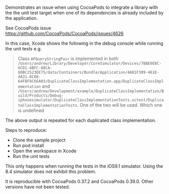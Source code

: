 Demonstrates an issue when using CocoaPods to integrate a library with the the unit test target when one of its dependencies is already included by the application. 

See CocoaPods issue https://github.com/CocoaPods/CocoaPods/issues/4626

In this case, Xcode shows the following in the debug console while running the unit tests e.g.

> Class `AFQueryStringPair` is implemented in both `/Users/andrew/Library/Developer/CoreSimulator/Devices/7BBE0E8C-6CD1-4BFC-88CA-60BC2523DE75/data/Containers/Bundle/Application/4A81F309-461E-4A31-8C60-64FBF8C6EA03/DuplicateClassImplementation.app/DuplicateClassImplementation` and `/Users/andrew/Development/example/DuplicateClassImplementation/Build/Products/Debug-iphonesimulator/DuplicateClassImplementationTests.xctest/DuplicateClassImplementationTests`. One of the two will be used. Which one is undefined

The above output is repeated for each duplicated class implementation.


Steps to reproduce:

- Clone the sample project
- Run pod install
- Open the workspace in Xcode
- Run the unit tests

This only happens when running the tests in the iOS9.1 simulator. Using the 8.4 simulator does not exhibit this problem.

It is reproducible with CocoaPods 0.37.2 and CocoaPods 0.39.0. Other versions have not been tested.
